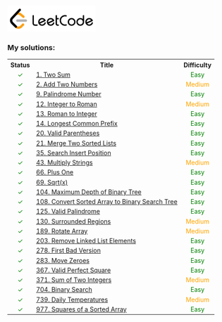 <a href="https://leetcode.com" target="_blank">
    <img src="/leetcode-logo.png" style="width:200px" alt="LeetCode"/>
</a>

### My solutions:

<table>
<tr>
    <th>Status</th>
    <th>Title</th>
    <th>Difficulty</th>
</tr>

[//]: # (1. Two Sum)
<tr>
    <td style="color:green;text-align:center">&#10003;</td>
    <td>
        <a href="/src/main/java/com/leetcode/my/twoSum">
            1. Two Sum
        </a>
    </td>
    <td style="color:green;text-align:center">Easy</td>
</tr>

[//]: # (2. Add Two Numbers)
<tr>
    <td style="color:green;text-align:center">&#10003;</td>
    <td>
        <a href="/src/main/java/com/leetcode/my/addTwoNumbers">
            2. Add Two Numbers
        </a>
    </td>
    <td style="color:orange;text-align:center">Medium</td>
</tr>

[//]: # (9. Palindrome Number)
<tr>
    <td style="color:green;text-align:center">&#10003;</td>
    <td>
        <a href="/src/main/java/com/leetcode/my/palindromeNumber">
            9. Palindrome Number
        </a>
    </td>
    <td style="color:green;text-align:center">Easy</td>
</tr>

[//]: # (12. Integer to Roman)
<tr>
    <td style="color:green;text-align:center">&#10003;</td>
    <td>
        <a href="/src/main/java/com/leetcode/my/integerToRoman">
            12. Integer to Roman
        </a>
    </td>
    <td style="color:orange;text-align:center">Medium</td>
</tr>

[//]: # (13. Roman to Integer)
<tr>
    <td style="color:green;text-align:center">&#10003;</td>
    <td>
        <a href="/src/main/java/com/leetcode/my/romanToInteger">
            13. Roman to Integer
        </a>
    </td>
    <td style="color:green;text-align:center">Easy</td>
</tr>

[//]: # (14. Longest Common Prefix)
<tr>
    <td style="color:green;text-align:center">&#10003;</td>
    <td>
        <a href="/src/main/java/com/leetcode/my/longestCommonPrefix">
            14. Longest Common Prefix
        </a>
    </td>
    <td style="color:green;text-align:center">Easy</td>
</tr>

[//]: # (20. Valid Parentheses)
<tr>
    <td style="color:green;text-align:center">&#10003;</td>
    <td>
        <a href="/src/main/java/com/leetcode/my/validParentheses">
            20. Valid Parentheses
        </a>
    </td>
    <td style="color:green;text-align:center">Easy</td>
</tr>

[//]: # (21. Merge Two Sorted Lists)
<tr>
    <td style="color:green;text-align:center">&#10003;</td>
    <td>
        <a href="/src/main/java/com/leetcode/my/mergeTwoSortedLists">
            21. Merge Two Sorted Lists
        </a>
    </td>
    <td style="color:green;text-align:center">Easy</td>
</tr>

[//]: # (35. Search Insert Position)
<tr>
    <td style="color:green;text-align:center">&#10003;</td>
    <td>
        <a href="/src/main/java/com/leetcode/my/searchInsertPosition">
            35. Search Insert Position
        </a>
    </td>
    <td style="color:green;text-align:center">Easy</td>
</tr>

[//]: # (43. Multiply Strings)
<tr>
    <td style="color:green;text-align:center">&#10003;</td>
    <td>
        <a href="/src/main/java/com/leetcode/my/multiplyStrings">
            43. Multiply Strings
        </a>
    </td>
    <td style="color:orange;text-align:center">Medium</td>
</tr>

[//]: # (66. Plus One)
<tr>
    <td style="color:green;text-align:center">&#10003;</td>
    <td>
        <a href="/src/main/java/com/leetcode/my/plusOne">
            66. Plus One
        </a>
    </td>
    <td style="color:green;text-align:center">Easy</td>
</tr>

[//]: # (69. Sqrt x)
<tr>
    <td style="color:green;text-align:center">&#10003;</td>
    <td>
        <a href="/src/main/java/com/leetcode/my/sqrtX">
            69. Sqrt(x)
        </a>
    </td>
    <td style="color:green;text-align:center">Easy</td>
</tr>

[//]: # (104. Maximum Depth of Binary Tree)
<tr>
    <td style="color:green;text-align:center">&#10003;</td>
    <td>
        <a href="/src/main/java/com/leetcode/my/maximumDepthOfBinaryTree">
            104. Maximum Depth of Binary Tree
        </a>
    </td>
    <td style="color:green;text-align:center">Easy</td>
</tr>

[//]: # (108. Convert Sorted Array to Binary Search Tree)
<tr>
    <td style="color:green;text-align:center">&#10003;</td>
    <td>
        <a href="/src/main/java/com/leetcode/my/convertSortedArrayToBinarySearchTree">
            108. Convert Sorted Array to Binary Search Tree
        </a>
    </td>
    <td style="color:green;text-align:center">Easy</td>
</tr>

[//]: # (125. Valid Palindrome)
<tr>
    <td style="color:green;text-align:center">&#10003;</td>
    <td>
        <a href="/src/main/java/com/leetcode/my/validPalindrome">
            125. Valid Palindrome
        </a>
    </td>
    <td style="color:green;text-align:center">Easy</td>
</tr>

[//]: # (130. Surrounded Regions)
<tr>
    <td style="color:green;text-align:center">&#10003;</td>
    <td>
        <a href="/src/main/java/com/leetcode/my/surroundedRegions">
            130. Surrounded Regions
        </a>
    </td>
    <td style="color:orange;text-align:center">Medium</td>
</tr>

[//]: # (189. Rotate Array)
<tr>
    <td style="color:green;text-align:center">&#10003;</td>
    <td>
        <a href="/src/main/java/com/leetcode/my/rotateArray">
            189. Rotate Array
        </a>
    </td>
    <td style="color:orange;text-align:center">Medium</td>
</tr>

[//]: # (203. Remove Linked List Elements)
<tr>
    <td style="color:green;text-align:center">&#10003;</td>
    <td>
        <a href="/src/main/java/com/leetcode/my/removeLinkedListElements">
            203. Remove Linked List Elements
        </a>
    </td>
    <td style="color:green;text-align:center">Easy</td>
</tr>

[//]: # (278. First Bad Version)
<tr>
    <td style="color:green;text-align:center">&#10003;</td>
    <td>
        <a href="/src/main/java/com/leetcode/my/firstBadVersion">
            278. First Bad Version
        </a>
    </td>
    <td style="color:green;text-align:center">Easy</td>
</tr>

[//]: # (283. Move Zeroes)
<tr>
    <td style="color:green;text-align:center">&#10003;</td>
    <td>
        <a href="/src/main/java/com/leetcode/my/moveZeroes">
            283. Move Zeroes
        </a>
    </td>
    <td style="color:green;text-align:center">Easy</td>
</tr>

[//]: # (367. Valid Perfect Square)
<tr>
    <td style="color:green;text-align:center">&#10003;</td>
    <td>
        <a href="/src/main/java/com/leetcode/my/validPerfectSquare">
            367. Valid Perfect Square
        </a>
    </td>
    <td style="color:green;text-align:center">Easy</td>
</tr>

[//]: # (371. Sum of Two Integers)
<tr>
    <td style="color:green;text-align:center">&#10003;</td>
    <td>
        <a href="/src/main/java/com/leetcode/my/sumOfTwoIntegers">
            371. Sum of Two Integers
        </a>
    </td>
    <td style="color:orange;text-align:center">Medium</td>
</tr>

[//]: # (704. Binary Search)
<tr>
    <td style="color:green;text-align:center">&#10003;</td>
    <td>
        <a href="/src/main/java/com/leetcode/my/binarySearch">
            704. Binary Search
        </a>
    </td>
    <td style="color:green;text-align:center">Easy</td>
</tr>

[//]: # (739. Daily Temperatures)
<tr>
    <td style="color:green;text-align:center">&#10003;</td>
    <td>
        <a href="/src/main/java/com/leetcode/my/dailyTemperatures">
            739. Daily Temperatures
        </a>
    </td>
    <td style="color:orange;text-align:center">Medium</td>
</tr>

[//]: # (977. Squares of a Sorted Array)
<tr>
    <td style="color:green;text-align:center">&#10003;</td>
    <td>
        <a href="/src/main/java/com/leetcode/my/squaresOfASortedArray">
            977. Squares of a Sorted Array
        </a>
    </td>
    <td style="color:green;text-align:center">Easy</td>
</tr>

</table>

